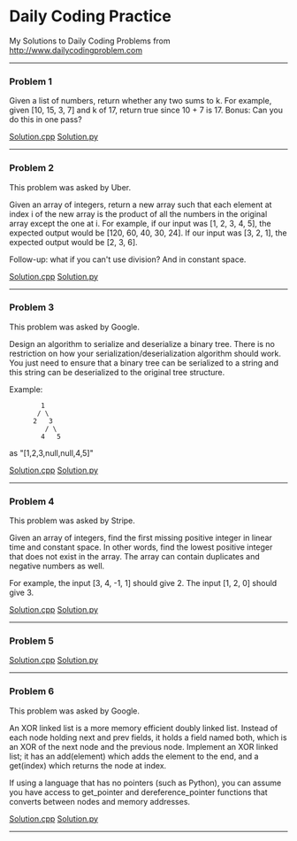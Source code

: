 # Daily Coding Practice

My Solutions to Daily Coding Problems from <http://www.dailycodingproblem.com>

***

### Problem 1
Given a list of numbers, return whether any two sums to k. For example, given [10, 15, 3, 7] and k of 17, return true since 10 + 7 is 17.
Bonus: Can you do this in one pass?

[Solution.cpp](https://github.com/ajays3/dailyCodingPractice/blob/master/solutions/problem1.cpp "Problem-1 Solution") [Solution.py](https://github.com/ajays3/dailyCodingPractice/blob/master/solutions_py/problem1.py)

---

### Problem 2
This problem was asked by Uber.

Given an array of integers, return a new array such that each element at index i of the new array is the product of all the numbers in the original array except the one at i.
For example, if our input was [1, 2, 3, 4, 5], the expected output would be [120, 60, 40, 30, 24]. If our input was [3, 2, 1], the expected output would be [2, 3, 6].

Follow-up: what if you can't use division? And in constant space.

[Solution.cpp](https://github.com/ajays3/dailyCodingPractice/blob/master/solutions_cpp/problem2.cpp) [Solution.py](https://github.com/ajays3/dailyCodingPractice/blob/master/solutions_py/problem2.py)

---

### Problem 3
This problem was asked by Google.

Design an algorithm to serialize and deserialize a binary tree. There is no restriction on how your serialization/deserialization algorithm should work. You just need to ensure that a binary tree can be serialized to a string and this string can be deserialized to the original tree structure.
 
 Example:
 

            1           
           / \
          2   3
             / \
            4   5


 as "[1,2,3,null,null,4,5]"

[Solution.cpp]() [Solution.py]()

---

### Problem 4
This problem was asked by Stripe.

Given an array of integers, find the first missing positive integer in linear time and constant space. In other words, find the lowest positive integer that does not exist in the array. The array can contain duplicates and negative numbers as well.
 
For example, the input [3, 4, -1, 1] should give 2. The input [1, 2, 0] should give 3.

[Solution.cpp]() [Solution.py]()

---

### Problem 5

[Solution.cpp]() [Solution.py]()

---

### Problem 6
This problem was asked by Google.

An XOR linked list is a more memory efficient doubly linked list. Instead of each node holding next and prev fields, it holds a field named both, which is an XOR of the next node and the previous node. 
Implement an XOR linked list; it has an add(element) which adds the element to the end, and a get(index) which returns the node
 at index.

If using a language that has no pointers (such as Python), you can assume you have access to get_pointer and dereference_pointer functions that converts between nodes and memory addresses.

[Solution.cpp]() [Solution.py]()

---
